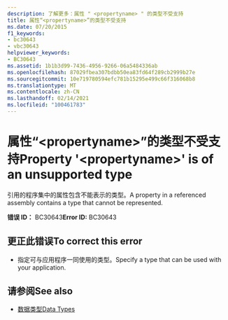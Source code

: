 ```yaml
---
description: 了解更多：属性 " <propertyname> " 的类型不受支持
title: 属性“<propertyname>”的类型不受支持
ms.date: 07/20/2015
f1_keywords:
- bc30643
- vbc30643
helpviewer_keywords:
- BC30643
ms.assetid: 1b1b3d99-7436-4956-9266-06a5484336ab
ms.openlocfilehash: 87029fbea307bdbb50ea83fd64f289cb2999b27e
ms.sourcegitcommit: 10e719780594efc781b15295e499c66f316068b8
ms.translationtype: MT
ms.contentlocale: zh-CN
ms.lasthandoff: 02/14/2021
ms.locfileid: "100461783"
---
```

# <a name="property-propertyname-is-of-an-unsupported-type"></a><span data-ttu-id="12c75-103">属性“\<propertyname>”的类型不受支持</span><span class="sxs-lookup"><span data-stu-id="12c75-103">Property '\<propertyname>' is of an unsupported type</span></span>

<span data-ttu-id="12c75-104">引用的程序集中的属性包含不能表示的类型。</span><span class="sxs-lookup"><span data-stu-id="12c75-104">A property in a referenced assembly contains a type that cannot be represented.</span></span>  
  
 <span data-ttu-id="12c75-105">**错误 ID：** BC30643</span><span class="sxs-lookup"><span data-stu-id="12c75-105">**Error ID:** BC30643</span></span>  
  
## <a name="to-correct-this-error"></a><span data-ttu-id="12c75-106">更正此错误</span><span class="sxs-lookup"><span data-stu-id="12c75-106">To correct this error</span></span>  
  
- <span data-ttu-id="12c75-107">指定可与应用程序一同使用的类型。</span><span class="sxs-lookup"><span data-stu-id="12c75-107">Specify a type that can be used with your application.</span></span>  
  
## <a name="see-also"></a><span data-ttu-id="12c75-108">请参阅</span><span class="sxs-lookup"><span data-stu-id="12c75-108">See also</span></span>

- [<span data-ttu-id="12c75-109">数据类型</span><span class="sxs-lookup"><span data-stu-id="12c75-109">Data Types</span></span>](../programming-guide/language-features/data-types/index.md)
